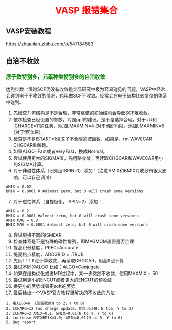 # <div align="center"> <span style="color:red"> VASP 报错集合 </span> </div>

## VASP安装教程
https://zhuanlan.zhihu.com/p/547184583


## 自洽不收敛
### <span style="color:green"> 原子数特别多，元素种类特别多的自洽收敛  </span> </div>


达到步数上限时SCF仍没有收敛是实际研究中极为容易碰见的问题，VASP中经常会碰到电子不收敛的情况，也叫做SCF不收敛。经常会在电子结构比较复杂的体系中碰到。

1. 先检查几何结构是不是合理，非常离谱的初始结构会导致SCF难收敛。
2. 依次检查已经设置的参数，对照ppt的建议，是不是选择合理，对于+U和ICHARGE=11的任务，添加LMAXMIN=4 (对于d区体系)，添加LMAXMIN=6 (对于f区体系)。
3. 检查是不是ISTART=1读取了不合理的波函数，如果是，rm WAVECAR CHGCAR重新跑。
4. 如果ALGO=Fast或者VeryFast，换成Normal。
5. 尝试使用更大的SIGMA值，先粗略收敛，再读取CHGCAR和WAVECAR用小的SIGMA计算。
6. 对于非磁性体系（闭壳层ISPIN=1）添加：（注意AMIX和BMIX对收敛有很大影响，可以自己调试）
```shell
AMIX = 0.02
BMIX = 0.0001 # #almost zero, but 0 will crash some versions
```
7. 对于磁性体系（自旋极化，ISPIN=2）添加：
```shell
AMIX = 0.2
BMIX = 0.0001 #almost zero, but 0 will crash some versions
AMIX MAG = 0.8
BMIX MAG = 0.0001 #almost zero, but 0 will crash some versions
```
8. 尝试更换不同的ISMEAR
9. 检查体系是不是特殊的磁性排列，即MAGMOM设置是否合理
10. 提高积分精度，PREC=Accurate
11. 提高格点精度，ADDGRID = .TRUE. 
12. 先用1 1 1 K点计算收敛，再读取CHGCAR，用高K点计算
13. 尝试不同的ALGO 比如：ALGO=Conjugate
14. 如果在结构优化或者MD过程中，某一步突然不收敛，使用MAXMIX = 50
15. 尝试用更小的ENCUT或者更大的ENCUT的预收敛
16. 换更小的赝势或者更soft的赝势
17. 最后给出一个VASP官方教程里解决的不收敛的方法：
```shell
1. 用ALGO=N （是否收敛N to 2，Y to 6）
2. ICHARG=12 (no charge update，非自洽计算，N to5, Y to 3)
3. ICHARG=2 AMIX=0.1; BMIX=0.01(N to 4, Y to 6)
4. increase BMIXBMIX=3.0; AMIN=0.01(N to 5, Y to 6)
5. Bug report
```